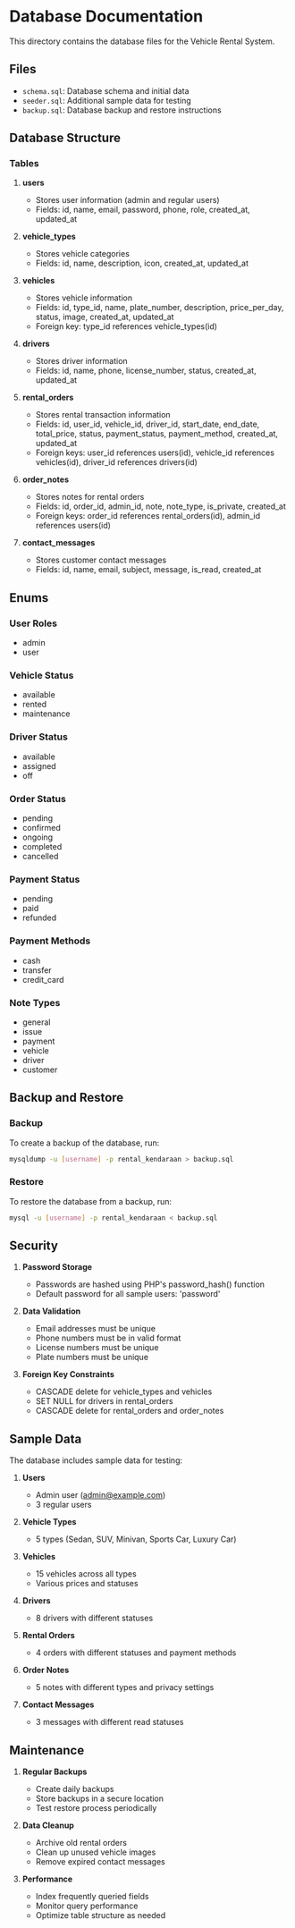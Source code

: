# Database Documentation

This directory contains the database files for the Vehicle Rental System.

## Files

- `schema.sql`: Database schema and initial data
- `seeder.sql`: Additional sample data for testing
- `backup.sql`: Database backup and restore instructions

## Database Structure

### Tables

1. **users**
   - Stores user information (admin and regular users)
   - Fields: id, name, email, password, phone, role, created_at, updated_at

2. **vehicle_types**
   - Stores vehicle categories
   - Fields: id, name, description, icon, created_at, updated_at

3. **vehicles**
   - Stores vehicle information
   - Fields: id, type_id, name, plate_number, description, price_per_day, status, image, created_at, updated_at
   - Foreign key: type_id references vehicle_types(id)

4. **drivers**
   - Stores driver information
   - Fields: id, name, phone, license_number, status, created_at, updated_at

5. **rental_orders**
   - Stores rental transaction information
   - Fields: id, user_id, vehicle_id, driver_id, start_date, end_date, total_price, status, payment_status, payment_method, created_at, updated_at
   - Foreign keys: user_id references users(id), vehicle_id references vehicles(id), driver_id references drivers(id)

6. **order_notes**
   - Stores notes for rental orders
   - Fields: id, order_id, admin_id, note, note_type, is_private, created_at
   - Foreign keys: order_id references rental_orders(id), admin_id references users(id)

7. **contact_messages**
   - Stores customer contact messages
   - Fields: id, name, email, subject, message, is_read, created_at

## Enums

### User Roles
- admin
- user

### Vehicle Status
- available
- rented
- maintenance

### Driver Status
- available
- assigned
- off

### Order Status
- pending
- confirmed
- ongoing
- completed
- cancelled

### Payment Status
- pending
- paid
- refunded

### Payment Methods
- cash
- transfer
- credit_card

### Note Types
- general
- issue
- payment
- vehicle
- driver
- customer

## Backup and Restore

### Backup
To create a backup of the database, run:
```bash
mysqldump -u [username] -p rental_kendaraan > backup.sql
```

### Restore
To restore the database from a backup, run:
```bash
mysql -u [username] -p rental_kendaraan < backup.sql
```

## Security

1. **Password Storage**
   - Passwords are hashed using PHP's password_hash() function
   - Default password for all sample users: 'password'

2. **Data Validation**
   - Email addresses must be unique
   - Phone numbers must be in valid format
   - License numbers must be unique
   - Plate numbers must be unique

3. **Foreign Key Constraints**
   - CASCADE delete for vehicle_types and vehicles
   - SET NULL for drivers in rental_orders
   - CASCADE delete for rental_orders and order_notes

## Sample Data

The database includes sample data for testing:

1. **Users**
   - Admin user (admin@example.com)
   - 3 regular users

2. **Vehicle Types**
   - 5 types (Sedan, SUV, Minivan, Sports Car, Luxury Car)

3. **Vehicles**
   - 15 vehicles across all types
   - Various prices and statuses

4. **Drivers**
   - 8 drivers with different statuses

5. **Rental Orders**
   - 4 orders with different statuses and payment methods

6. **Order Notes**
   - 5 notes with different types and privacy settings

7. **Contact Messages**
   - 3 messages with different read statuses

## Maintenance

1. **Regular Backups**
   - Create daily backups
   - Store backups in a secure location
   - Test restore process periodically

2. **Data Cleanup**
   - Archive old rental orders
   - Clean up unused vehicle images
   - Remove expired contact messages

3. **Performance**
   - Index frequently queried fields
   - Monitor query performance
   - Optimize table structure as needed 